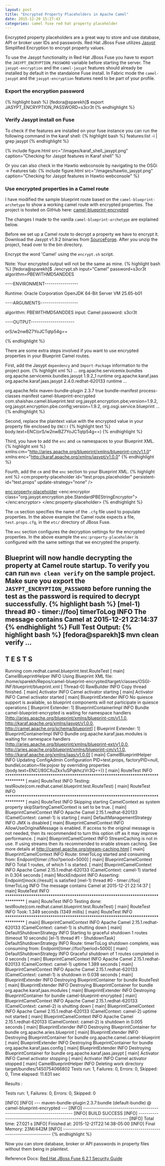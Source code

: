 ```yaml
---
layout: post
title: "Encrypted Property Placeholders in Apache Camel"
date: 2015-12-20 15:27:43
categories: camel fuse red hat property placeholder
---
```

Encrypted property placeholders are a great way to store and use database, API or broker user IDs and passwords. Red Hat JBoss Fuse utilizes [Jasypt][1] Simplified Encryption to encrypt property values.

To use the Jasypt functionality in Red Hat JBoss Fuse you have to export the `JASYPT_ENCRYPTION_PASSWORD` variable before starting the server. The `jasypt-encryption` and the `camel-jasypt` features should already be installed by default in the standalone Fuse install. In Fabric mode the `camel-jasypt` and the `jasypt-encryption` features need to be part of your profile.

### Export the encryption password
{% highlight bash %}
[fedora@sparekh]$ export JASYPT_ENCRYPTION_PASSWORD=s3cr3t
{% endhighlight %}

### Verify Jasypt install on Fuse
To check if the features are installed on your fuse instance you can run the following command in the karaf shell:
{% highlight bash %}
features:list -i | grep jasypt
{% endhighlight %}

{% include figure.html src="/images/karaf_shell_jasypt.png" caption="Checking for Jasypt features in Karaf shell" %}

Or you can also check in the Hawtio webconsole by navigating to the OSGi &rarr; Features tab:
{% include figure.html src="/images/hawtio_jasypt.png" caption="Checking for Jasypt features in Hawtio webconsole" %}

### Use encrypted properties in a Camel route
I have modified the sample blueprint route based on the `camel-blueprint-archetype` to show a working camel route with encrypted properties. The project is hosted on GitHub here: [camel-blueprint-encrypted][3]

The changes I made to the vanilla `camel-blueprint-archetype` are explained below.

Before we set up a Camel route to decrypt a property we have to encrypt it. Download the Jasypt v1.9.2 binaries from [SourceForge][2]. After you unzip the project, head over to the bin directory.

Encrypt the word 'Camel' using the `encrypt.sh` script.

Note: Your encrypted output will not be the same as mine.
{% highlight bash %}
[fedora@sparekh]$ ./encrypt.sh input="Camel" password=s3cr3t algorithm=PBEWITHMD5ANDDES

----ENVIRONMENT-----------------

Runtime: Oracle Corporation OpenJDK 64-Bit Server VM 25.65-b01



----ARGUMENTS-------------------

algorithm: PBEWITHMD5ANDDES
input: Camel
password: s3cr3t



----OUTPUT----------------------

orS/w2nwBZ7YoJCTqtp54g==

{% endhighlight %}  

There are some extra steps involved if you want to use encrypted properties in your Blueprint Camel routes.

First, add the Jasypt `dependency` and `Import-Package` information to the project pom.
{% highlight xml %}
...
<dependency>
    <groupId>org.apache.servicemix.bundles</groupId>
    <artifactId>org.apache.servicemix.bundles.jasypt</artifactId>
    <version>1.9.2_1</version>
    <scope>runtime</scope>
</dependency>
<dependency>
    <groupId>org.apache.karaf.jaas</groupId>
    <artifactId>org.apache.karaf.jaas.jasypt</artifactId>
    <version>2.4.0.redhat-620133</version>
    <scope>runtime</scope>
</dependency>
...
<!-- to generate the MANIFEST-FILE of the bundle -->
<plugin>
    <groupId>org.apache.felix</groupId>
    <artifactId>maven-bundle-plugin</artifactId>
    <version>2.3.7</version>
    <extensions>true</extensions>
    <executions>
        <execution>
            <id>bundle-manifest</id>
            <phase>process-classes</phase>
            <goals>
                <goal>manifest</goal>
            </goals>
        </execution>
    </executions>
    <configuration>
        <instructions>
            <Bundle-SymbolicName>camel-blueprint-encrypted</Bundle-SymbolicName>
            <Private-Package>com.shaishav.camel.blueprint.test</Private-Package>
            <Import-Package>org.jasypt.encryption.pbe;version=1.9.2, org.jasypt.encryption.pbe.config;version=1.9.2, org.osgi.service.blueprint</Import-Package>
        </instructions>
        </configuration>
</plugin>
...
{% endhighlight %}

Second, replace the plaintext value with the encrypted value in your property file enclosed by `ENC()`
{% highlight text %}
body.text=ENC(orS/w2nwBZ7YoJCTqtp54g==)
{% endhighlight %}

Third, you have to add the `enc` and `cm` namespaces to your Blueprint XML.
{% highlight xml %}
xmlns:cm="http://aries.apache.org/blueprint/xmlns/blueprint-cm/v1.1.0"
xmlns:enc="http://karaf.apache.org/xmlns/jasypt/v1.0.0"
{% endhighlight %}

Fourth, add the `cm` and the `enc` section to your Blueprint XML.
{% highlight xml %}
<cm:property-placeholder id="test.props.placeholder" persistent-id="test.props" update-strategy="none" />

<enc:property-placeholder>
    <enc:encryptor class="org.jasypt.encryption.pbe.StandardPBEStringEncryptor">
        <property name="config">
            <bean class="org.jasypt.encryption.pbe.config.EnvironmentStringPBEConfig">
                <property name="algorithm" value="PBEWithMD5AndDES" />
                <property name="passwordEnvName" value="JASYPT_ENCRYPTION_PASSWORD" />
            </bean>
        </property>
    </enc:encryptor>
</enc:property-placeholder>
{% endhighlight %}

The `cm` section specifies the name of the `.cfg` file used to populate properties. In the above example the Camel route expects a file, `test.props.cfg`, in the `etc/` directory of JBoss Fuse.

The `enc` section configures the decryption settings for the encrypted properties. In the above example the `enc:property-placeholder` is configured with the same settings that we encrypted the property.

Blueprint will now handle decrypting the property at Camel route startup. To verify you can run `mvn clean verify` on the sample project. Make sure you export the `JASYPT_ENCRYPTION_PASSWORD` before running the test as the password is required to decrypt successfully.
{% highlight bash %}
[mel-1) thread #0 - timer://foo] timerToLog                     INFO  The message contains Camel at 2015-12-21 22:14:37
{% endhighlight %}
Full Test Output:
{% highlight bash %}
[fedora@sparekh]$ mvn clean verify
...
-------------------------------------------------------
 T E S T S
-------------------------------------------------------
Running com.redhat.camel.blueprint.test.RouteTest
[                          main] CamelBlueprintHelper           INFO  Using Blueprint XML file: /home/sparekh/Repos/camel-blueprint-encrypted/target/classes/OSGI-INF/blueprint/blueprint.xml
[                      Thread-0] RawBuilder                     INFO  Copy thread finished.
[                          main] Activator                      INFO  Camel activator starting
[                          main] Activator                      INFO  Camel activator started
[                          main] BlueprintExtender              INFO  No quiesce support is available, so blueprint components will not participate in quiesce operations
[         Blueprint Extender: 1] BlueprintContainerImpl         INFO  Bundle camel-blueprint-encrypted is waiting for namespace handlers [http://aries.apache.org/blueprint/xmlns/blueprint-cm/v1.1.0, http://karaf.apache.org/xmlns/jasypt/v1.0.0, http://camel.apache.org/schema/blueprint]
[         Blueprint Extender: 1] BlueprintContainerImpl         INFO  Bundle org.apache.karaf.jaas.modules is waiting for namespace handlers [http://aries.apache.org/blueprint/xmlns/blueprint-ext/v1.0.0, http://aries.apache.org/blueprint/xmlns/blueprint-cm/v1.1.0, http://karaf.apache.org/xmlns/jaas/v1.0.0]
[                          main] CamelBlueprintHelper           INFO  Updating ConfigAdmin Configuration PID=test.props, factoryPID=null, bundleLocation=file:pojosr by overriding properties {body.text=ENC(/80CXuZkx1uSPqkhczVr3Q==)}
[                          main] RouteTest                      INFO  ********************************************************************************
[                          main] RouteTest                      INFO  Testing: testRoute(com.redhat.camel.blueprint.test.RouteTest)
[                          main] RouteTest                      INFO  ********************************************************************************
[                          main] RouteTest                      INFO  Skipping starting CamelContext as system property skipStartingCamelContext is set to be true.
[                          main] BlueprintCamelContext          INFO  Apache Camel 2.15.1.redhat-620133 (CamelContext: camel-1) is starting
[                          main] DefaultManagementStrategy      INFO  JMX is disabled
[                          main] BlueprintCamelContext          INFO  AllowUseOriginalMessage is enabled. If access to the original message is not needed, then its recommended to turn this option off as it may improve performance.
[                          main] BlueprintCamelContext          INFO  StreamCaching is not in use. If using streams then its recommended to enable stream caching. See more details at http://camel.apache.org/stream-caching.html
[                          main] BlueprintCamelContext          INFO  Route: timerToLog started and consuming from: Endpoint[timer://foo?period=5000]
[                          main] BlueprintCamelContext          INFO  Total 1 routes, of which 1 is started.
[                          main] BlueprintCamelContext          INFO  Apache Camel 2.15.1.redhat-620133 (CamelContext: camel-1) started in 0.304 seconds
[                          main] MockEndpoint                   INFO  Asserting: Endpoint[mock://result] is satisfied
[mel-1) thread #0 - timer://foo] timerToLog                     INFO  The message contains Camel at 2015-12-21 22:14:37
[                          main] RouteTest                      INFO  ********************************************************************************
[                          main] RouteTest                      INFO  Testing done: testRoute(com.redhat.camel.blueprint.test.RouteTest)
[                          main] RouteTest                      INFO  Took: 1.349 seconds (1349 millis)
[                          main] RouteTest                      INFO  ********************************************************************************
[                          main] BlueprintCamelContext          INFO  Apache Camel 2.15.1.redhat-620133 (CamelContext: camel-1) is shutting down
[                          main] DefaultShutdownStrategy        INFO  Starting to graceful shutdown 1 routes (timeout 10 seconds)
[el-1) thread #1 - ShutdownTask] DefaultShutdownStrategy        INFO  Route: timerToLog shutdown complete, was consuming from: Endpoint[timer://foo?period=5000]
[                          main] DefaultShutdownStrategy        INFO  Graceful shutdown of 1 routes completed in 0 seconds
[                          main] BlueprintCamelContext          INFO  Apache Camel 2.15.1.redhat-620133 (CamelContext: camel-1) uptime 1.389 seconds
[                          main] BlueprintCamelContext          INFO  Apache Camel 2.15.1.redhat-620133 (CamelContext: camel-1) is shutdown in 0.038 seconds
[                          main] BlueprintExtender              INFO  Destroying BlueprintContainer for bundle RouteTest
[                          main] BlueprintExtender              INFO  Destroying BlueprintContainer for bundle org.apache.karaf.jaas.modules
[                          main] BlueprintExtender              INFO  Destroying BlueprintContainer for bundle camel-blueprint-encrypted
[                          main] BlueprintCamelContext          INFO  Apache Camel 2.15.1.redhat-620133 (CamelContext: camel-2) is shutting down
[                          main] BlueprintCamelContext          INFO  Apache Camel 2.15.1.redhat-620133 (CamelContext: camel-2) uptime not started
[                          main] BlueprintCamelContext          INFO  Apache Camel 2.15.1.redhat-620133 (CamelContext: camel-2) is shutdown in 0.005 seconds
[                          main] BlueprintExtender              INFO  Destroying BlueprintContainer for bundle org.apache.aries.blueprint
[                          main] BlueprintExtender              INFO  Destroying BlueprintContainer for bundle org.apache.camel.camel-blueprint
[                          main] BlueprintExtender              INFO  Destroying BlueprintContainer for bundle org.apache.karaf.jaas.config
[                          main] BlueprintExtender              INFO  Destroying BlueprintContainer for bundle org.apache.karaf.jaas.jasypt
[                          main] Activator                      INFO  Camel activator stopping
[                          main] Activator                      INFO  Camel activator stopped
[                          main] CamelBlueprintHelper           INFO  Deleting work directory target/bundles/1450754066802
Tests run: 1, Failures: 0, Errors: 0, Skipped: 0, Time elapsed: 11.631 sec

Results :

Tests run: 1, Failures: 0, Errors: 0, Skipped: 0

[INFO]
[INFO] --- maven-bundle-plugin:2.3.7:bundle (default-bundle) @ camel-blueprint-encrypted ---
[INFO] ------------------------------------------------------------------------
[INFO] BUILD SUCCESS
[INFO] ------------------------------------------------------------------------
[INFO] Total time: 27.021 s
[INFO] Finished at: 2015-12-21T22:14:38-05:00
[INFO] Final Memory: 23M/442M
[INFO] ------------------------------------------------------------------------
{% endhighlight %}

Now you can store database, broker or API passwords in property files without them being in plaintext.

Reference Docs: [Red Hat JBoss Fuse 6.2.1 Security Guide](https://access.redhat.com/documentation/en-US/Red_Hat_JBoss_Fuse/6.2.1/html/Security_Guide/FMQSecurityEncryptProperties.html)

[1]: http://jasypt.org/ "Jasypt"
[2]: http://sourceforge.net/projects/jasypt/files/jasypt/jasypt%201.9.2/jasypt-1.9.2-dist.zip/download "SourceForge"
[3]: https://github.com/smparekh/camel-blueprint-encrypted "camel-blueprint-encrypted"
